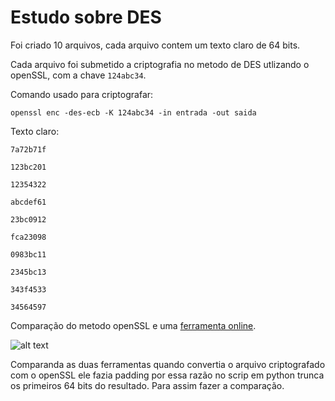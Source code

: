 # Estudo sobre DES

Foi criado 10 arquivos, cada arquivo contem um texto claro de 64 bits.

Cada arquivo foi submetido a criptografia no metodo de DES utlizando o openSSL, com a chave ```124abc34```. 

Comando usado para criptografar:
 
```openssl enc -des-ecb -K 124abc34 -in entrada -out saida```

Texto claro:

``` 
7a72b71f

123bc201

12354322

abcdef61

23bc0912

fca23098

0983bc11

2345bc13

343f4533

34564597 
```

Comparação do metodo openSSL e uma [ferramenta online](http://des.online-domain-tools.com/).


![alt text](img/comparacao-openSSL-desonline.png)

Comparanda as duas ferramentas quando convertia o arquivo criptografado com o openSSL ele fazia padding por essa razão no scrip em python trunca os primeiros 64 bits do resultado. Para assim fazer a comparação. 